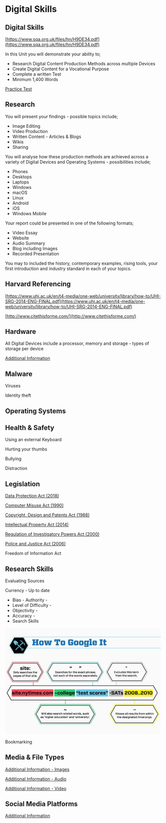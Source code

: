 # Digital Skills

## Digital Skills

[https://www.sqa.org.uk/files/hn/H9DE34.pdf](https://www.sqa.org.uk/files/hn/H9DE34.pdf) 

In this Unit you will demonstrate your ability to; 

* Research Digital Content Production Methods across multiple Devices 
* Create Digital Content for a Vocational Purpose 
* Complete a written Test
* Minimum 1,400 Words

[Practice Test](https://goo.gl/forms/iPTuAzQ81pD3B0mi1)

## Research 

You will present your findings - possible topics include; 

* Image Editing 
* Video Production 
* Written Content - Articles & Blogs 
* Wikis
* Sharing

You will analyse how these production methods are achieved across a variety of Digital Devices and Operating Systems - possibilities include;

* Phones 
* Desktops 
* Laptops 
* Windows 
* macOS 
* Linux 
* Android 
* iOS 
* Windows Mobile

Your report could be presented in one of the following formats;

* Video Essay 
* Website
* Audio Summary 
* Blog including Images
* Recorded Presentation

You may to included the history, contemporary examples, rising tools, your first introduction and industry standard in each of your topics.

## Harvard Referencing

[https://www.uhi.ac.uk/en/t4-media/one-web/university/library/how-to/UHI-SRG-2014-ENG-FINAL.pdf](https://www.uhi.ac.uk/en/t4-media/one-web/university/library/how-to/UHI-SRG-2014-ENG-FINAL.pdf)

[http://www.citethisforme.com/](http://www.citethisforme.com/)

## Hardware

All Digital Devices include a processor, memory and storage - types of storage per device

[Additional Information](https://digitalmedia.gitbook.io/project/v/level-55/semester-1/hardware-and-systems)

## Malware

Viruses

Identity theft

## Operating Systems



## Health & Safety

Using an external Keyboard

Hurting your thumbs

Bullying

Distraction

## Legislation

[Data Protection Act \(2018\)](https://www.gov.uk/data-protection) 

[Computer Misuse Act \(1990\)](https://www.legislation.gov.uk/ukpga/1990/18/contents) 

[Copyright, Design and Patents Act \(1988\)](https://www.legislation.gov.uk/ukpga/1988/48/contents) 

[Intellectual Property Act \(2014\)](https://www.gov.uk/intellectual-property-an-overview) 

[Regulation of Investigatory Powers Act \(2000\)](https://www.legislation.gov.uk/ukpga/2000/23/contents) 

[Police and Justice Act \(2006\)](https://www.legislation.gov.uk/ukpga/2006/48/contents)

Freedom of Information Act

## Research Skills

Evaluating Sources



Currency - Up to date 

* Bias - Authority - 
* Level of Difficulty - 
* Objectivity - 
* Accuracy -
* Search Skills



![](../.gitbook/assets/image%20%284%29.png)



Bookmarking

## Media & File Types



[Additional Information  - Images](https://digitalmedia.gitbook.io/project/v/level-55/semester-1/still-images)

[Additional Information - Audio](https://digitalmedia.gitbook.io/project/v/level-55/semester-1/audio-editing)

[Additional Information - Video](https://digitalmedia.gitbook.io/project/v/level-55/semester-1/video-editing)

## Social Media Platforms

[Additional Information](https://digitalmedia.gitbook.io/project/v/level-55/semester-1/social-media-literacy)

